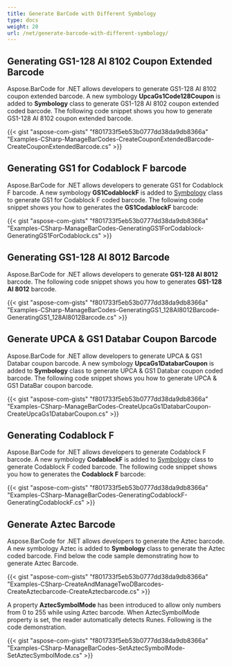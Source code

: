 ```yaml
---
title: Generate BarCode with Different Symbology
type: docs
weight: 20
url: /net/generate-barcode-with-different-symbology/
---
```


## **Generating GS1-128 AI 8102 Coupon Extended Barcode**
Aspose.BarCode for .NET allows developers to generate GS1-128 AI 8102 coupon extended barcode. A new symbology **UpcaGs1Code128Coupon** is added to **Symbology** class to generate GS1-128 AI 8102 coupon extended coded barcode. The following code snippet shows you how to generate GS1-128 AI 8102 coupon extended barcode.

{{< gist "aspose-com-gists" "f801733f5eb53b0777dd38da9db8366a" "Examples-CSharp-ManageBarCodes-CreateCouponExtendedBarcode-CreateCouponExtendedBarcode.cs" >}}
## **Generating GS1 for Codablock F barcode**
Aspose.BarCode for .NET allows developers to generate GS1 for Codablock F barcode. A new symbology **GS1CodablockF** is added to [Symbology](https://apireference.aspose.com/net/barcode/aspose.barcode/symbology) class to generate GS1 for Codablock F coded barcode. The following code snippet shows you how to generates the **GS1CodablockF** barcode:

{{< gist "aspose-com-gists" "f801733f5eb53b0777dd38da9db8366a" "Examples-CSharp-ManageBarCodes-GeneratingGS1ForCodablock-GeneratingGS1ForCodablock.cs" >}}
## **Generating GS1-128 AI 8012 Barcode**
Aspose.BarCode for .NET allows developers to generate **GS1-128 AI 8012** barcode. The following code snippet shows you how to generates **GS1-128 AI 8012** barcode.

{{< gist "aspose-com-gists" "f801733f5eb53b0777dd38da9db8366a" "Examples-CSharp-ManageBarCodes-GeneratingGS1_128AI8012Barcode-GeneratingGS1_128AI8012Barcode.cs" >}}
## **Generate UPCA & GS1 Databar Coupon Barcode**
Aspose.BarCode for .NET allow developers to generate UPCA & GS1 Databar coupon barcode. A new symbology **UpcaGs1DatabarCoupon** is added to **Symbology** class to generate UPCA & GS1 Databar coupon coded barcode. The following code snippet shows you how to generate UPCA & GS1 DataBar coupon barcode.

{{< gist "aspose-com-gists" "f801733f5eb53b0777dd38da9db8366a" "Examples-CSharp-ManageBarCodes-CreateUpcaGs1DatabarCoupon-CreateUpcaGs1DatabarCoupon.cs" >}}
## **Generating Codablock F**
Aspose.BarCode for .NET allows developers to generate Codablock F barcode. A new symbology **CodablockF** is added to [Symbology](https://apireference.aspose.com/net/barcode/aspose.barcode/symbology) class to generate Codablock F coded barcode. The following code snippet shows you how to generates the **Codablock F** barcode:

{{< gist "aspose-com-gists" "f801733f5eb53b0777dd38da9db8366a" "Examples-CSharp-ManageBarCodes-GeneratingCodablockF-GeneratingCodablockF.cs" >}}
## **Generate Aztec Barcode**
Aspose.BarCode for .NET allows developers to generate the Aztec barcode. A new symbology Aztec is added to **Symbology** class to generate the Aztec coded barcode. Find below the code sample demonstrating how to generate Aztec Barcode.

{{< gist "aspose-com-gists" "f801733f5eb53b0777dd38da9db8366a" "Examples-CSharp-CreateAndManageTwoDBarcodes-CreateAztecbarcode-CreateAztecbarcode.cs" >}}

A property **AztecSymbolMode** has been introduced to allow only numbers from 0 to 255 while using Aztec barcode. When AztecSymbolMode property is set, the reader automatically detects Runes. Following is the code demonstration.

{{< gist "aspose-com-gists" "f801733f5eb53b0777dd38da9db8366a" "Examples-CSharp-ManageBarCodes-SetAztecSymbolMode-SetAztecSymbolMode.cs" >}}
